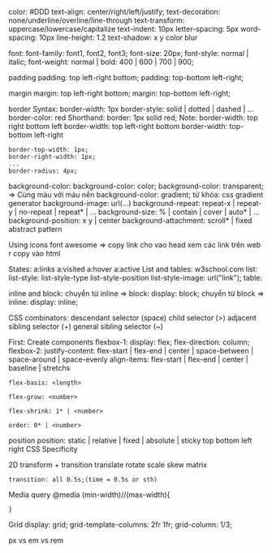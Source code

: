 color: #DDD
    text-align: center/right/left/justify;
    text-decoration: none/underline/overline/line-through
    text-transform: uppercase/lowercase/capitalize
    text-indent: 10px
    letter-spacing: 5px
    word-spacing: 10px
    line-height: 1.2
    text-shadow: x y color blur

font:
    font-family: font1, font2, font3;
    font-size: 20px;
    font-style: normal | italic;
    font-weight: normal | bold: 400 | 600 | 700 | 900;

padding
    padding: top left-right bottom;
    padding: top-bottom left-right;

margin
    margin: top left-right bottom;
    margin: top-bottom left-right;

border
Syntax:
    border-width: 1px
    border-style: solid | dotted | dashed | ...
    border-color: red
Shorthand:
    border: 1px solid red;
Note:
    border-width: top right bottom left
    border-width: top left-right bottom
    border-width: top-bottom left-right

    border-top-width: 1px;
    border-right-width: 1px;
    ...
    border-radius: 4px;
background-color:
    background-color: color;
    background-color: transparent; => Cùng màu với màu nền
    background-color: gradient; từ khóa: css gradient generator
    background-image: url(...)
    background-repeat: repeat-x | repeat-y | no-repeat | repeat* | ...
    background-size: % | contain | cover | auto* | ...
    background-position: x y | center
    background-attachment: scroll* | fixed
    abstract pattern 

Using icons
    font awesome => copy link cho vao head
    xem các link trên web r copy vào html


States:
    a:links
    a:visited
    a:hover
    a:active
List and tables: w3school.com
    list: 
        list-style: list-style-type list-style-position list-style-image: url("link");
    table:

inline and block:
    chuyển từ inline => block: display: block;
    chuyển từ block => inline: display: inline;

CSS combinators:
    descendant selector (space)
    child selector (>)
    adjacent sibling selector (+)
    general sibling selector (~)

First: Create components
flexbox-1:
    display: flex;
    flex-direction: column;
flexbox-2:
    justify-content: flex-start | flex-end | center | space-between | space-around | space-evenly
    align-items: flex-start | flex-end | center | baseline | stretchs

    flex-basis: <length>

    flex-grow: <number>

    flex-shrink: 1* | <number>

    order: 0* | <number>

position
    position: static | relative | fixed | absolute | sticky
    top bottom left right
CSS Specificity

2D transform + transition
    translate
    rotate
    scale
    skew
    matrix

    transition: all 0.5s;(time = 0.5s or sth)

Media query
    @media (min-width)//(max-width){

    }

Grid
    display: grid;
    grid-template-columns: 2fr 1fr;
    grid-column: 1/3;
    
px vs em vs rem
    


